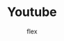 ---
layout:   post
title:    Youtube
author:   flex
category: Muzax
tags:     [muzax, video]
comments: false

headerSIZE:       570px
headerBGimage:    'https://video-images.vice.com/articles/6259c2576032f900969ad342/lede/1650049778845-russiancruisermoskva.jpeg'
headerBGposition: 'background-position: center;'
headerLEFTtext:   '<h1>Left</h1>alma'
headerRIGHTtext:  '<h1>Right</h1>'

disableContentTitle:   'yes'
disableContentPadding: 'yes'
contentpaddingleftStyleOverride:  'padding: 15px;'

beforeContent:		   '<div><div style="position: relative; width: 100%; height: 0; padding-bottom: 56.25%;">
<iframe style="position: absolute; width: 100%; height: 100%;" src="https://www.youtube.com/embed/LZ2kSbSrDLs" title="YouTube video player" frameborder="0" allow="accelerometer; autoplay; clipboard-write; encrypted-media; gyroscope; picture-in-picture" allowfullscreen></iframe></div></div>'
---